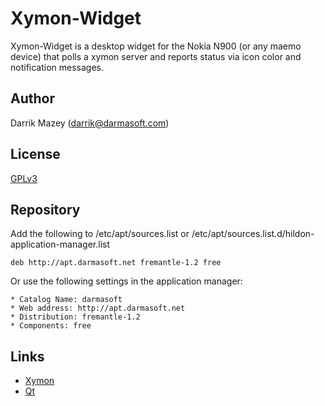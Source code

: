 
# Xymon-Widget

Xymon-Widget is a desktop widget for the Nokia N900 (or any maemo device) that polls a xymon server and reports status via icon color and notification messages.

## Author

Darrik Mazey (darrik@darmasoft.com)

## License

[GPLv3](http://www.gnu.org/licenses/gpl-3.0.txt)

## Repository

Add the following to /etc/apt/sources.list or /etc/apt/sources.list.d/hildon-application-manager.list

	deb http://apt.darmasoft.net fremantle-1.2 free

Or use the following settings in the application manager:

	* Catalog Name: darmasoft
	* Web address: http://apt.darmasoft.net
	* Distribution: fremantle-1.2
	* Components: free

## Links

* [Xymon](http://www.xymon.com/)
* [Qt](http://qt.nokia.com/products/)
